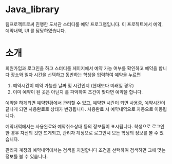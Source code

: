 # Java_library

팀프로젝트로써 진행한 도서관 스터디룸 예약 프로그램입니다.
이 프로젝트에서 예약, 예약내역, UI 를 담당하였습니다.

# 소개
회원가입과 로그인을 하고 스터디룸 페이지에서 예약 가능 여부를 확인하고 예약을 합니다
장소와 일자 시간을 선택하고 동반하는 학생을 입력하여 예약을 누르면 
1. 예약시간이 예약 가능한 날짜 및 시간인지 (현재보다 미래일 경우)
2. 이미 예약이 된 곳은 아닌지
를 파악하여 조건이 맞다면 예약을 합니다.

예약을 하게되면 예약현황에서 관리할 수 있고, 예약한 시간이 되면 사용중, 예약시간이 끝나게 되면 사용완료로 상태가 변경됩니다.
사용완료 시 예약내역으로 자동으로 이동됩니다.

예약내역에서는 사용완료와 예약취소상태 등의 정보들이 표시됩니다.
학생으로 로그인한 경우 자신의 것만 뜨게되고, 관리자 계정으로 로그인시 모든 학생의 정보를 볼 수 있습니다.

관리자 계정의 예약내역에서는 검색을 지원합니다 조건을 선택하여 검색하면 그에 맞는 정보를 볼 수 있습니다.

